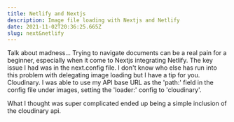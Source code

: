 ```yaml
---
title: Netlify and Nextjs
description: Image file loading with Nextjs and Netlify
date: 2021-11-02T20:36:25.665Z
slug: next&netlify
---
```

Talk about madness... Trying to navigate documents can be a real pain for a beginner, especially when it come to Nextjs integrating Netlify. The key issue I had was in the next.config file. I don't know who else has run into this problem with delegating image loading but I have a tip for you. Cloudinary. I was able to use my API base URL as the 'path:' field in the config file under images, setting the 'loader:' config to 'cloudinary'.

What I thought was super complicated ended up being a simple inclusion of the cloudinary api.